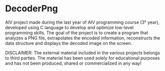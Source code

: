# DecoderPng
AIV project made during the last year of AIV programming course (3° year), developed using C language to develop and optimize low-level programming skills. 
The goal of the project is to create a program that analyzes a PNG file, extrapolates the encoded information, reconstructs the data structure and displays the decoded image on the screen.

DISCLAIMER:
The external material included in the various projects belongs to third parties. 
The material has been used solely for educational purposes and has not been produced, shared or commercialized in any way!
